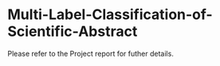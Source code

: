 # Multi-Label-Classification-of-Scientific-Abstract

Please refer to the Project report for futher details. 
